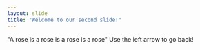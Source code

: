 ```yaml
---
layout: slide
title: "Welcome to our second slide!"
---
```

"A rose is a rose is a rose is a rose"
Use the left arrow to go back!
